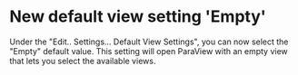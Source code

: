 # New default view setting 'Empty'

Under the "Edit.. Settings... Default View Settings", you can now select the "Empty" default value.
This setting will open ParaView with an empty view that lets you select the available views.
